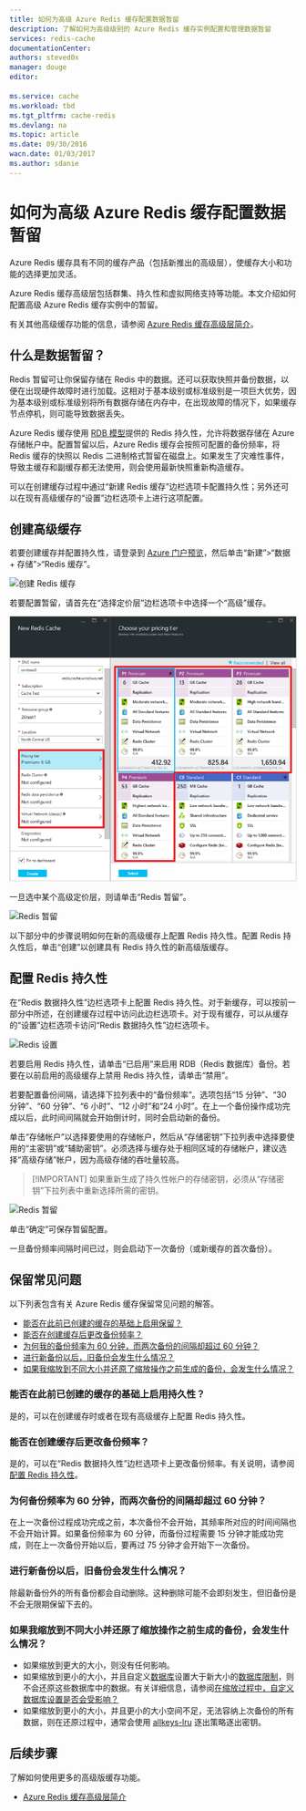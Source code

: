 ```yaml
---
title: 如何为高级 Azure Redis 缓存配置数据暂留
description: 了解如何为高级级别的 Azure Redis 缓存实例配置和管理数据暂留
services: redis-cache
documentationCenter: 
authors: steved0x
manager: douge
editor: 

ms.service: cache
ms.workload: tbd
ms.tgt_pltfrm: cache-redis
ms.devlang: na
ms.topic: article
ms.date: 09/30/2016
wacn.date: 01/03/2017
ms.author: sdanie
---
```


# 如何为高级 Azure Redis 缓存配置数据暂留

Azure Redis 缓存具有不同的缓存产品（包括新推出的高级层），使缓存大小和功能的选择更加灵活。

Azure Redis 缓存高级层包括群集、持久性和虚拟网络支持等功能。本文介绍如何配置高级 Azure Redis 缓存实例中的暂留。

有关其他高级缓存功能的信息，请参阅 [Azure Redis 缓存高级层简介](./cache-premium-tier-intro.md)。

## 什么是数据暂留？
Redis 暂留可让你保留存储在 Redis 中的数据。还可以获取快照并备份数据，以便在出现硬件故障时进行加载。这相对于基本级别或标准级别是一项巨大优势，因为基本级别或标准级别将所有数据存储在内存中，在出现故障的情况下，如果缓存节点停机，则可能导致数据丢失。

Azure Redis 缓存使用 [RDB 模型](http://redis.io/topics/persistence)提供的 Redis 持久性，允许将数据存储在 Azure 存储帐户中。配置暂留以后，Azure Redis 缓存会按照可配置的备份频率，将 Redis 缓存的快照以 Redis 二进制格式暂留在磁盘上。如果发生了灾难性事件，导致主缓存和副缓存都无法使用，则会使用最新快照重新构造缓存。

可以在创建缓存过程中通过“新建 Redis 缓存”边栏选项卡配置持久性；另外还可以在现有高级缓存的“设置”边栏选项卡上进行这项配置。

## 创建高级缓存

若要创建缓存并配置持久性，请登录到 [Azure 门户预览](https://portal.azure.cn)，然后单击“新建”>“数据 + 存储”>“Redis 缓存”。

![创建 Redis 缓存][redis-cache-new-cache-menu]  

若要配置暂留，请首先在“选择定价层”边栏选项卡中选择一个“高级”缓存。

![选择你的定价层][redis-cache-premium-pricing-tier]

一旦选中某个高级定价层，则请单击“Redis 暂留”。

![Redis 暂留][redis-cache-persistence]  

以下部分中的步骤说明如何在新的高级缓存上配置 Redis 持久性。配置 Redis 持久性后，单击“创建”以创建具有 Redis 持久性的新高级版缓存。

## <a name="configure-redis-persistence"></a>配置 Redis 持久性

在“Redis 数据持久性”边栏选项卡上配置 Redis 持久性。对于新缓存，可以按前一部分中所述，在创建缓存过程中访问此边栏选项卡。对于现有缓存，可以从缓存的“设置”边栏选项卡访问“Redis 数据持久性”边栏选项卡。

![Redis 设置][redis-cache-settings]

若要启用 Redis 持久性，请单击“已启用”来启用 RDB（Redis 数据库）备份。若要在以前启用的高级缓存上禁用 Redis 持久性，请单击“禁用”。

若要配置备份间隔，请选择下拉列表中的“备份频率”。选项包括“15 分钟”、“30 分钟”、“60 分钟”、“6 小时”、“12 小时”和“24 小时”。在上一个备份操作成功完成以后，此时间间隔就会开始倒计时，同时会启动新的备份。

单击“存储帐户”以选择要使用的存储帐户，然后从“存储密钥”下拉列表中选择要使用的“主密钥”或“辅助密钥”。必须选择与缓存处于相同区域的存储帐户，建议选择“高级存储”帐户，因为高级存储的吞吐量较高。

>[!IMPORTANT] 如果重新生成了持久性帐户的存储密钥，必须从“存储密钥”下拉列表中重新选择所需的密钥。

![Redis 暂留][redis-cache-persistence-selected]  

单击“确定”可保存暂留配置。

一旦备份频率间隔时间已过，则会启动下一次备份（或新缓存的首次备份）。

## 保留常见问题

以下列表包含有关 Azure Redis 缓存保留常见问题的解答。

-	[能否在此前已创建的缓存的基础上启用保留？](#can-i-enable-persistence-on-a-previously-created-cache)
-	[能否在创建缓存后更改备份频率？](#can-i-change-the-backup-frequency-after-i-create-the-cache)
-	[为何我的备份频率为 60 分钟，而两次备份的间隔却超过 60 分钟？](#why-if-i-have-a-backup-frequency-of-60-minutes-there-is-more-than-60-minutes-between-backups)
-	[进行新备份以后，旧备份会发生什么情况？](#what-happens-to-the-old-backups-when-a-new-backup-is-made)
-	[如果我缩放到不同大小并还原了缩放操作之前生成的备份，会发生什么情况？](#what-happens-if-i-have-scaled-to-a-different-size-and-a-backup-is-restored-that-was-made-before-the-scaling-operation)

### <a name="can-i-enable-persistence-on-a-previously-created-cache"></a>能否在此前已创建的缓存的基础上启用持久性？

是的，可以在创建缓存时或者在现有高级缓存上配置 Redis 持久性。

### <a name="can-i-change-the-backup-frequency-after-i-create-the-cache"></a>能否在创建缓存后更改备份频率？

是的，可以在“Redis 数据持久性”边栏选项卡上更改备份频率。有关说明，请参阅[配置 Redis 持久性](#configure-redis-persistence)。

### <a name="why-if-i-have-a-backup-frequency-of-60-minutes-there-is-more-than-60-minutes-between-backups"></a>为何备份频率为 60 分钟，而两次备份的间隔却超过 60 分钟？

在上一次备份过程成功完成之前，本次备份不会开始，其频率所对应的时间间隔也不会开始计算。如果备份频率为 60 分钟，而备份过程需要 15 分钟才能成功完成，则在上一次备份开始以后，要再过 75 分钟才会开始下一次备份。

### <a name="what-happens-to-the-old-backups-when-a-new-backup-is-made"></a>进行新备份以后，旧备份会发生什么情况？

除最新备份外的所有备份都会自动删除。这种删除可能不会即刻发生，但旧备份是不会无限期保留下去的。

### <a name="what-happens-if-i-have-scaled-to-a-different-size-and-a-backup-is-restored-that-was-made-before-the-scaling-operation"></a>如果我缩放到不同大小并还原了缩放操作之前生成的备份，会发生什么情况？

-	如果缩放到更大的大小，则没有任何影响。
-	如果缩放到更小的大小，并且自定义[数据库](./cache-configure.md#databases)设置大于新大小的[数据库限制](./cache-configure.md#databases)，则不会还原这些数据库中的数据。有关详细信息，请参阅[在缩放过程中，自定义数据库设置是否会受影响？](./cache-how-to-scale.md#is-my-custom-databases-setting-affected-during-scaling)
-	如果缩放到更小的大小，并且更小的大小空间不足，无法容纳上次备份的所有数据，则在还原过程中，通常会使用 [allkeys-lru](http://redis.io/topics/lru-cache) 逐出策略逐出密钥。

## 后续步骤
了解如何使用更多的高级版缓存功能。

-	[Azure Redis 缓存高级层简介](./cache-premium-tier-intro.md)
  
<!-- IMAGES -->

[redis-cache-new-cache-menu]: ./media/cache-how-to-premium-persistence/redis-cache-new-cache-menu.png

[redis-cache-premium-pricing-tier]: ./media/cache-how-to-premium-persistence/redis-cache-premium-pricing-tier.png

[redis-cache-persistence]: ./media/cache-how-to-premium-persistence/redis-cache-persistence.png

[redis-cache-persistence-selected]: ./media/cache-how-to-premium-persistence/redis-cache-persistence-selected.png

[redis-cache-settings]: ./media/cache-how-to-premium-persistence/redis-cache-settings.png

<!---HONumber=Mooncake_Quality_Review_1230_2016-->